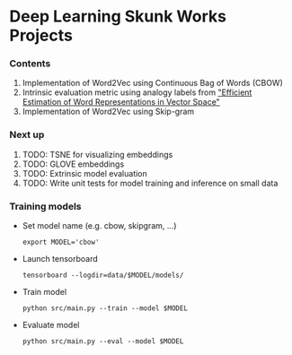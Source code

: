 # Deep Learning Skunk Works Projects


### Contents
1. Implementation of Word2Vec using Continuous Bag of Words (CBOW)
1. Intrinsic evaluation metric using analogy labels from ["Efficient Estimation of Word Representations in Vector Space"](https://arxiv.org/pdf/1301.3781.pdf)
1. Implementation of Word2Vec using Skip-gram
   
### Next up
1. TODO: TSNE for visualizing embeddings
1. TODO: GLOVE embeddings
1. TODO: Extrinsic model evaluation
1. TODO: Write unit tests for model training and inference on small data

### Training models
- Set model name (e.g. cbow, skipgram, ...)
    ```shell
    export MODEL='cbow'
    ```
- Launch tensorboard
    ```shell
    tensorboard --logdir=data/$MODEL/models/
    ```
- Train model
    ```shell
    python src/main.py --train --model $MODEL
    ```
- Evaluate model
    ```shell
    python src/main.py --eval --model $MODEL
    ```
